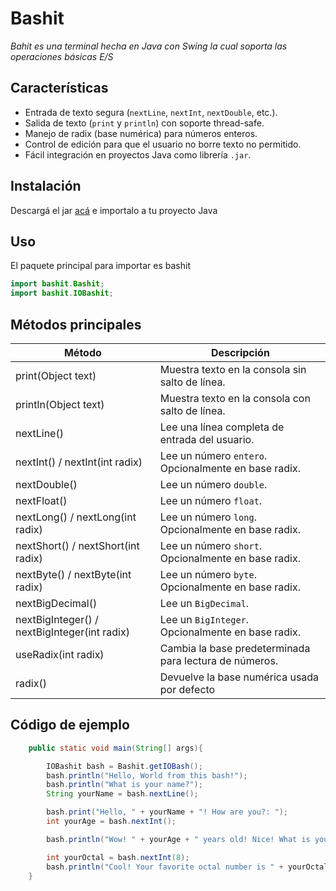 # Bashit

*Bahit es una terminal hecha en Java con Swing la cual soporta las operaciones básicas E/S*

## Características

- Entrada de texto segura (`nextLine`, `nextInt`, `nextDouble`, etc.).
- Salida de texto (`print` y `println`) con soporte thread-safe.
- Manejo de radix (base numérica) para números enteros.
- Control de edición para que el usuario no borre texto no permitido.
- Fácil integración en proyectos Java como librería `.jar`.

## Instalación

Descargá el jar [acá](https://github.com/Luuqete/Bashit/releases/download/v1.0.0/bashit.jar) e importalo a tu proyecto Java


## Uso

El paquete principal para importar es bashit

```java
import bashit.Bashit;
import bashit.IOBashit;
```
## Métodos principales



|Método	|Descripción|
|-|-|
print(Object text)	|Muestra texto en la consola sin salto de línea.
println(Object text)|	Muestra texto en la consola con salto de línea.
nextLine()	|Lee una línea completa de entrada del usuario.
nextInt() / nextInt(int radix)	|Lee un número `entero`. Opcionalmente en base radix.
nextDouble()|	Lee un número `double`.
nextFloat()	|Lee un número `float`.
nextLong() / nextLong(int radix)	|Lee un número `long`. Opcionalmente en base radix.
nextShort() / nextShort(int radix)	|Lee un número `short`. Opcionalmente en base radix.
nextByte() / nextByte(int radix)	|Lee un número `byte`. Opcionalmente en base radix.
nextBigDecimal()	|Lee un `BigDecimal`.
nextBigInteger() / nextBigInteger(int radix)|	Lee un `BigInteger`. Opcionalmente en base radix.
useRadix(int radix)	|Cambia la base predeterminada para lectura de números.|
radix() | Devuelve la base numérica usada por defecto


## Código de ejemplo

```java
    public static void main(String[] args){

        IOBashit bash = Bashit.getIOBash();
        bash.println("Hello, World from this bash!");
        bash.println("What is your name?");
        String yourName = bash.nextLine();

        bash.print("Hello, " + yourName + "! How are you?: ");
        int yourAge = bash.nextInt();

        bash.println("Wow! " + yourAge + " years old! Nice! What is your favorite octal number?");

        int yourOctal = bash.nextInt(8);
        bash.println("Cool! Your favorite octal number is " + yourOctal + "!");
    }
```
